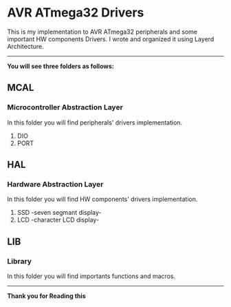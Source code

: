 # AVR ATmega32 Drivers
This is my implementation to AVR ATmega32 peripherals and some important HW components Drivers.
I wrote and organized it using Layerd Architecture.

---------------------------------------------------------------------------------------------

**You will see three folders as follows:**
## MCAL
### Microcontroller Abstraction Layer
In this folder you will find peripherals' drivers implementation.
1. DIO 
2. PORT

## HAL
### Hardware Abstraction Layer
In this folder you will find HW components' drivers implementation.
1. SSD -seven segmant display-
2. LCD -character LCD display-

## LIB
### Library
In this folder you will find importants functions and macros.

---------------------------------------------------------------------------------------------

**Thank you for Reading this**



